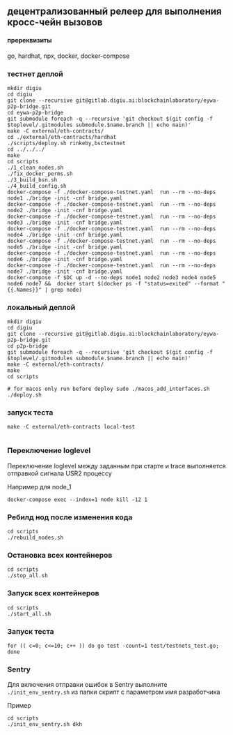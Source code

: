 ## децентрализованный релеер для выполнения кросc-чейн вызовов

#### пререквизиты

go, hardhat, npx, docker, docker-compose

### тестнет деплой

```shell
mkdir digiu
cd digiu
git clone --recursive git@gitlab.digiu.ai:blockchainlaboratory/eywa-p2p-bridge.git
cd eywa-p2p-bridge
git submodule foreach -q --recursive 'git checkout $(git config -f $toplevel/.gitmodules submodule.$name.branch || echo main)'
make -C external/eth-contracts/
cd ./external/eth-contracts/hardhat
./scripts/deploy.sh rinkeby,bsctestnet
cd ../../../
make
cd scripts
./1_clean_nodes.sh 
./fix_docker_perms.sh 
./3_build_bsn.sh
./4_build_config.sh
docker-compose -f ./docker-compose-testnet.yaml  run --rm --no-deps  node1 ./bridge -init -cnf bridge.yaml
docker-compose -f ./docker-compose-testnet.yaml  run --rm --no-deps  node2 ./bridge -init -cnf bridge.yaml
docker-compose -f ./docker-compose-testnet.yaml  run --rm --no-deps  node3 ./bridge -init -cnf bridge.yaml
docker-compose -f ./docker-compose-testnet.yaml  run --rm --no-deps  node4 ./bridge -init -cnf bridge.yaml
docker-compose -f ./docker-compose-testnet.yaml  run --rm --no-deps  node5 ./bridge -init -cnf bridge.yaml
docker-compose -f ./docker-compose-testnet.yaml  run --rm --no-deps  node6 ./bridge -init -cnf bridge.yaml
docker-compose -f ./docker-compose-testnet.yaml  run --rm --no-deps  node7 ./bridge -init -cnf bridge.yaml
docker-compose -f $DC up -d --no-deps node1 node2 node3 node4 node5 node6 node7 &&  docker start $(docker ps -f "status=exited" --format "{{.Names}}" | grep node)
```


### локальный деплой

```shell
mkdir digiu
cd digiu
git clone --recursive git@gitlab.digiu.ai:blockchainlaboratory/eywa-p2p-bridge.git
cd p2p-bridge
git submodule foreach -q --recursive 'git checkout $(git config -f $toplevel/.gitmodules submodule.$name.branch || echo main)'
make -C external/eth-contracts/
make
cd scripts

# for macos only run before deploy sudo ./macos_add_interfaces.sh
./deploy.sh
```

### запуск теста

```shell
make -C external/eth-contracts local-test
 
```

### Переключение loglevel

Переключение loglevel между заданным при старте и trace выполняется отправкой сигнала USR2 процессу

Например для node_1

```shell
docker-compose exec --index=1 node kill -12 1
```

### Ребилд нод после изменения кода

```shell
cd scripts
./rebuild_nodes.sh
```

### Остановка всех контейнеров

```shell
cd scripts
./stop_all.sh
```

### Запуск всех контейнеров

```shell
cd scripts
./start_all.sh

```

### Запуск теста

```shell
for (( c=0; c<=10; c++ )) do go test -count=1 test/testnets_test.go; done
```

### Sentry
Для включения отправки ошибок в Sentry выполните ```./init_env_sentry.sh``` из папки скрипт с параметром имя разработчика

Пример
```shell
cd scripts
./init_env_sentry.sh dkh
```

